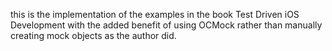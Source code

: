 this is the implementation of the examples in the book Test Driven iOS Development with the added benefit of using OCMock rather than manually creating mock objects as the author did. 
